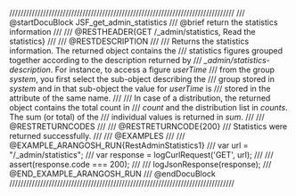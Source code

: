 ////////////////////////////////////////////////////////////////////////////////
/// @startDocuBlock JSF_get_admin_statistics
/// @brief return the statistics information
///
/// @RESTHEADER{GET /_admin/statistics, Read the statistics}
///
/// @RESTDESCRIPTION
///
/// Returns the statistics information. The returned object contains the
/// statistics figures grouped together according to the description returned by
/// *_admin/statistics-description*. For instance, to access a figure *userTime*
/// from the group *system*, you first select the sub-object describing the
/// group stored in *system* and in that sub-object the value for *userTime* is
/// stored in the attribute of the same name.
///
/// In case of a distribution, the returned object contains the total count in
/// *count* and the distribution list in *counts*. The sum (or total) of the
/// individual values is returned in *sum*.
///
/// @RESTRETURNCODES
///
/// @RESTRETURNCODE{200}
/// Statistics were returned successfully.
///
/// @EXAMPLES
///
/// @EXAMPLE_ARANGOSH_RUN{RestAdminStatistics1}
///     var url = "/_admin/statistics";
///     var response = logCurlRequest('GET', url);
///
///     assert(response.code === 200);
///
///     logJsonResponse(response);
/// @END_EXAMPLE_ARANGOSH_RUN
/// @endDocuBlock
////////////////////////////////////////////////////////////////////////////////